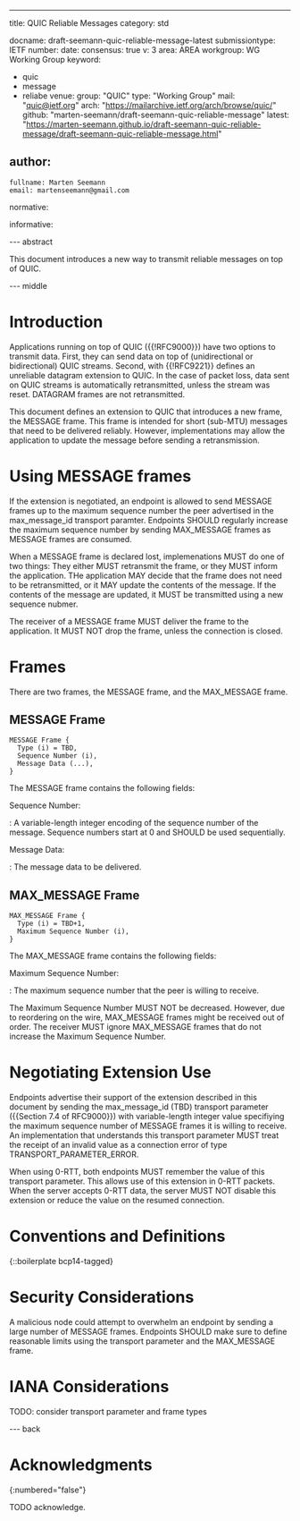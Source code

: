---
title: QUIC Reliable Messages
category: std

docname: draft-seemann-quic-reliable-message-latest
submissiontype: IETF
number:
date:
consensus: true
v: 3
area: AREA
workgroup: WG Working Group
keyword:
 - quic
 - message
 - reliabe
venue:
  group: "QUIC"
  type: "Working Group"
  mail: "quic@ietf.org"
  arch: "https://mailarchive.ietf.org/arch/browse/quic/"
  github: "marten-seemann/draft-seemann-quic-reliable-message"
  latest: "https://marten-seemann.github.io/draft-seemann-quic-reliable-message/draft-seemann-quic-reliable-message.html"

author:
 -
    fullname: Marten Seemann
    email: martenseemann@gmail.com

normative:

informative:


--- abstract

This document introduces a new way to transmit reliable messages on top of QUIC.

--- middle

# Introduction

Applications running on top of QUIC ({{!RFC9000}}) have two options to transmit
data. First, they can send data on top of (unidirectional or bidirectional) QUIC
streams. Second, with {{!RFC9221}} defines an unreliable datagram extension to
QUIC. In the case of packet loss, data sent on QUIC streams is automatically
retransmitted, unless the stream was reset. DATAGRAM frames are not
retransmitted.

This document defines an extension to QUIC that introduces a new frame, the
MESSAGE frame. This frame is intended for short (sub-MTU) messages that need to
be delivered reliably. However, implementations may allow the application to
update the message before sending a retransmission.

# Using MESSAGE frames

If the extension is negotiated, an endpoint is allowed to send MESSAGE frames up
to the maximum sequence number the peer advertised in the max_message_id
transport paramter. Endpoints SHOULD regularly increase the maximum sequence
number by sending MAX_MESSAGE frames as MESSAGE frames are consumed.

When a MESSAGE frame is declared lost, implemenations MUST do one of two things:
They either MUST retransmit the frame, or they MUST inform the application. THe
application MAY decide that the frame does not need to be retransmitted, or it
MAY update the contents of the message. If the contents of the message are
updated, it MUST be transmitted using a new sequence nubmer.

The receiver of a MESSAGE frame MUST deliver the frame to the application. It
MUST NOT drop the frame, unless the connection is closed.

# Frames

There are two frames, the MESSAGE frame, and the MAX_MESSAGE frame.

## MESSAGE Frame

~~~
MESSAGE Frame {
  Type (i) = TBD,
  Sequence Number (i),
  Message Data (...),
}
~~~

The MESSAGE frame contains the following fields:

Sequence Number:

: A variable-length integer encoding of the sequence number of the message.
Sequence numbers start at 0 and SHOULD be used sequentially.

Message Data:

: The message data to be delivered.


## MAX_MESSAGE Frame

~~~
MAX_MESSAGE Frame {
  Type (i) = TBD+1,
  Maximum Sequence Number (i),
}
~~~

The MAX_MESSAGE frame contains the following fields:

Maximum Sequence Number:

: The maximum sequence number that the peer is willing to receive.

The Maximum Sequence Number MUST NOT be decreased. However, due to reordering on
the wire, MAX_MESSAGE frames might be received out of order. The receiver MUST
ignore MAX_MESSAGE frames that do not increase the Maximum Sequence Number.

# Negotiating Extension Use

Endpoints advertise their support of the extension described in this document by
sending the max_message_id (TBD) transport parameter ({{Section 7.4 of
RFC9000}}) with variable-length integer value specifiying the maximum sequence
number of MESSAGE frames it is willing to receive. An implementation that
understands this transport parameter MUST treat the receipt of an invalid value
as a connection error of type TRANSPORT_PARAMETER_ERROR.

When using 0-RTT, both endpoints MUST remember the value of this transport
parameter. This allows use of this extension in 0-RTT packets. When the server
accepts 0-RTT data, the server MUST NOT disable this extension or reduce the
value on the resumed connection.


# Conventions and Definitions

{::boilerplate bcp14-tagged}


# Security Considerations

A malicious node could attempt to overwhelm an endpoint by sending a large
number of MESSAGE frames. Endpoints SHOULD make sure to define reasonable limits
using the transport parameter and the MAX_MESSAGE frame.

# IANA Considerations

TODO: consider transport parameter and frame types

--- back

# Acknowledgments
{:numbered="false"}

TODO acknowledge.

